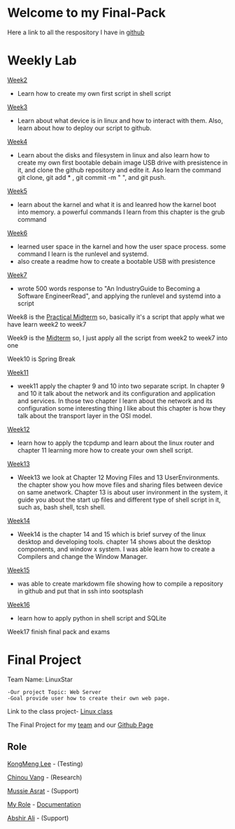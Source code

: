 # Welcome to my Final-Pack

Here a link to all the respository I have in [github](https://github.com/ShueLee8226?tab=repositories)

# Weekly Lab
[Week2](https://github.com/ShueLee8226/Week2)
- Learn how to create my own first script in shell script 

[Week3](https://github.com/ShueLee8226/Week3)
- Learn about what device is in linux and how to interact with them. Also, learn about how to deploy our script to github.

[Week4](https://github.com/ShueLee8226/Week4)
- Learn about the disks and filesystem in linux and also learn how to create my own first bootable debain image USB drive with presistence in it, and clone the github repository and edite it. Aso learn the command git clone, git add * , git commit -m "  ", and git push.

[Week5](https://github.com/ShueLee8226/Week5)
- learn about the karnel and what it is and leanred how the karnel boot into memory. a powerful commands I learn from this chapter is the grub command

[Week6](https://github.com/ShueLee8226/Week6)
- learned user space in the karnel and how the user space process. some command I learn is the runlevel and systemd.
- also create a readme how to create a bootable USB with presistence

[Week7](https://github.com/ShueLee8226/Week7)
- wrote 500 words response to "An IndustryGuide to Becoming a Software EngineerRead", and applying the runlevel and systemd into a script

Week8 is the [Practical Midterm](https://github.com/ShueLee8226/Week8) so, basically it's a script that apply what we have learn week2 to week7

Week9 is the [Midterm](https://github.com/ShueLee8226/Midterm) so, I just apply all the script from week2 to week7 into one

Week10 is Spring Break

[Week11](https://github.com/ShueLee8226/Week11)
- week11 apply the chapter 9 and 10 into two separate script. In chapter 9 and 10 it talk about the network and its configuration and application and services. In those two chapter I learn about the network and its configuration some interesting thing I like about this chapter is how they talk about the transport layer in the OSI model.

[Week12](https://github.com/ShueLee8226/Week12)
- learn how to apply the tcpdump and learn about the linux router and chapter 11 learning more how to create your own shell script.

[Week13](https://github.com/ShueLee8226/Week13)
- Week13 we look at Chapter 12 Moving Files and 13 UserEnvironments. the chapter show you how move files and sharing files between device on same anetwork. Chapter 13 is about user invironment in the system, it guide you about the start up files and different type of shell script in it, such as, bash shell, tcsh shell.

[Week14](https://github.com/ShueLee8226/Week14)
- Week14 is the chapter 14 and 15 which is brief survey of the linux desktop and developing tools. chapter 14 shows about the desktop components, and window x system. I was able learn how to create a Compilers and change the Window Manager.

[Week15](https://github.com/ShueLee8226/Week15)
- was able to create markdowm file showing how to compile a repository in github and put that in ssh into sootsplash 

[Week16](https://github.com/ShueLee8226/Week16)
- learn how to apply python in shell script and SQLite

Week17 finish final pack and exams

# Final Project
Team Name: LinuxStar

```
-Our project Topic: Web Server
-Goal provide user how to create their own web page.
```
Link to the class project- [Linux class](https://sootsplash.csci2461.com/index.html)


The Final Project for my [team](https://sootsplash.csci2461.com/linuxstar.html) and our [Github Page](https://github.com/kml74123/Web-Server-Team/projects/2)

## Role
[KongMeng Lee](https://github.com/kml74123) - (Testing) 

[Chinou Vang](https://github.com/ChennisVang) - (Research)

[Mussie Asrat](https://github.com/A2795) - (Support)

[My Role](https://github.com/ShueLee8226) - [Documentation](https://github.com/ShueLee8226/FinalDoc)

[Abshir Ali](https://github.com/caqlishire) - (Support)
